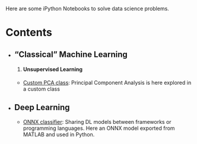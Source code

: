 Here are some iPython Notebooks to solve data science problems.

# Contents
 - ## “Classical” Machine Learning
   1. #### Unsupervised Learning
   - [Custom PCA class](https://github.com/econdesousa/portfolio/blob/main/PCA/PCA.ipynb): Principal Component Analysis is here explored in a custom class

 - ## Deep Learning
   - [ONNX classifier](https://github.com/econdesousa/portfolio/blob/main/ONNXclassifier/onnxClassify.ipynb): Sharing DL models between frameworks or programming languages. Here an ONNX model exported from MATLAB and used in Python.



